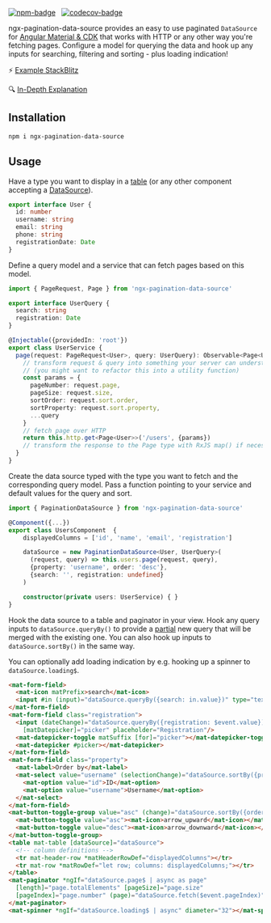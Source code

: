 [![npm-badge](https://img.shields.io/npm/v/ngx-pagination-data-source.svg?style=flat-square)](https://www.npmjs.com/package/ngx-pagination-data-source)
&nbsp;
[![codecov-badge](https://codecov.io/gh/nilsmehlhorn/ngx-pagination-data-source/branch/master/graph/badge.svg)](https://codecov.io/gh/nilsmehlhorn/ngx-pagination-data-source)

ngx-pagination-data-source provides an easy to use paginated `DataSource` for [Angular Material & CDK](https://material.angular.io/) that works with HTTP or any other way you're fetching pages. Configure a model for querying the data and hook up any inputs for searching, filtering and sorting - plus loading indication!

:zap: [Example StackBlitz](https://stackblitz.com/github/nilsmehlhorn/ngx-pagination-data-source-example)

:mag: [In-Depth Explanation](https://nils-mehlhorn.de/posts/angular-material-pagination-datasource)

## Installation

```bash
npm i ngx-pagination-data-source
```

## Usage

Have a type you want to display in a [table](https://material.angular.io/components/table/overview) (or any other component accepting a [DataSource](https://material.angular.io/components/table/overview#datasource)).

```ts
export interface User {
  id: number
  username: string
  email: string
  phone: string
  registrationDate: Date
}
```

Define a query model and a service that can fetch pages based on this model.

```ts
import { PageRequest, Page } from 'ngx-pagination-data-source'

export interface UserQuery {
  search: string
  registration: Date
}

@Injectable({providedIn: 'root'})
export class UserService {
  page(request: PageRequest<User>, query: UserQuery): Observable<Page<User>> {
    // transform request & query into something your server can understand
    // (you might want to refactor this into a utility function)
    const params = {
      pageNumber: request.page, 
      pageSize: request.size,
      sortOrder: request.sort.order,
      sortProperty: request.sort.property,
      ...query
    }
    // fetch page over HTTP
    return this.http.get<Page<User>>('/users', {params})
    // transform the response to the Page type with RxJS map() if necessary
  }
}
```

Create the data source typed with the type you want to fetch and the corresponding query model. Pass a function pointing to your service and default values for the query and sort.

```ts
import { PaginationDataSource } from 'ngx-pagination-data-source'

@Component({...})
export class UsersComponent  {
    displayedColumns = ['id', 'name', 'email', 'registration']

    dataSource = new PaginationDataSource<User, UserQuery>(
      (request, query) => this.users.page(request, query),
      {property: 'username', order: 'desc'},
      {search: '', registration: undefined}
    )

    constructor(private users: UserService) { }
}
```

Hook the data source to a table and paginator in your view. Hook any query inputs to `dataSource.queryBy()` to provide a [partial](https://www.typescriptlang.org/docs/handbook/utility-types.html#partialt) new query that will be merged with the existing one. You can also hook up inputs to `dataSource.sortBy()` in the same way.

You can optionally add loading indication by e.g. hooking up a spinner to `dataSource.loading$`.

```html
<mat-form-field>
  <mat-icon matPrefix>search</mat-icon>
  <input #in (input)="dataSource.queryBy({search: in.value})" type="text" matInput>
</mat-form-field>
<mat-form-field class="registration">
  <input (dateChange)="dataSource.queryBy({registration: $event.value})" matInput 
    [matDatepicker]="picker" placeholder="Registration"/>
  <mat-datepicker-toggle matSuffix [for]="picker"></mat-datepicker-toggle>
  <mat-datepicker #picker></mat-datepicker>
</mat-form-field>
<mat-form-field class="property">
  <mat-label>Order by</mat-label>
  <mat-select value="username" (selectionChange)="dataSource.sortBy({property: $event.value})">
    <mat-option value="id">ID</mat-option>
    <mat-option value="username">Username</mat-option>
  </mat-select>
</mat-form-field>
<mat-button-toggle-group value="asc" (change)="dataSource.sortBy({order: $event.value})">
  <mat-button-toggle value="asc"><mat-icon>arrow_upward</mat-icon></mat-button-toggle>
  <mat-button-toggle value="desc"><mat-icon>arrow_downward</mat-icon></mat-button-toggle>
</mat-button-toggle-group>
<table mat-table [dataSource]="dataSource">
  <!-- column definitions -->
  <tr mat-header-row *matHeaderRowDef="displayedColumns"></tr>
  <tr mat-row *matRowDef="let row; columns: displayedColumns;"></tr>
</table>
<mat-paginator *ngIf="dataSource.page$ | async as page"
  [length]="page.totalElements" [pageSize]="page.size"
  [pageIndex]="page.number" (page)="dataSource.fetch($event.pageIndex)">
</mat-paginator>
<mat-spinner *ngIf="dataSource.loading$ | async" diameter="32"></mat-spinner>
```
